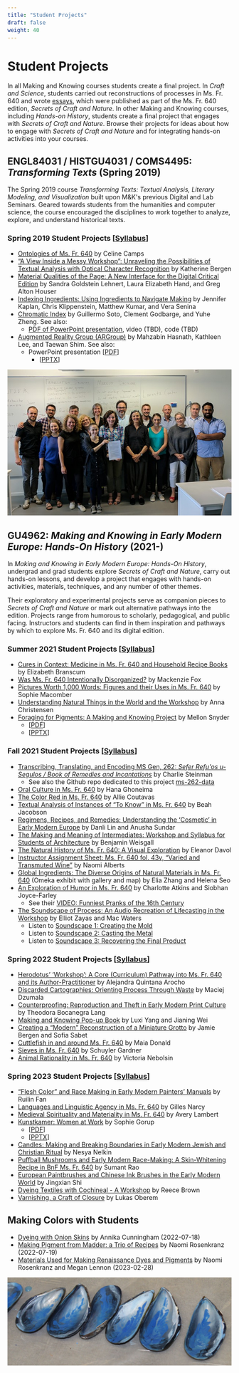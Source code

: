 ```yaml
---
title: "Student Projects"
draft: false
weight: 40
---
```


# Student Projects
In all Making and Knowing courses students create a final project. In _Craft and Science_, students carried out reconstructions of processes in Ms. Fr. 640 and wrote [essays](https://edition640.makingandknowing.org/#/essays), which were published as part of the Ms. Fr. 640 edition, _Secrets of Craft and Nature_. In other Making and Knowing courses, including _Hands-on History_, students create a final project that engages with _Secrets of Craft and Nature_. Browse their projects for ideas about how to engage with _Secrets of Craft and Nature_ and for integrating hands-on activities into your courses.

## ENGL84031 / HISTGU4031 / COMS4495: _Transforming Texts_ (Spring 2019)

The Spring 2019 course _Transforming Texts: Textual Analysis, Literary Modeling, and Visualization_ built upon M&K's previous Digital and Lab Seminars. Geared towards students from the humanities and computer science, the course encouraged the disciplines to work together to analyze, explore, and understand historical texts. 

### Spring 2019 Student Projects [[Syllabus](/documents/pdf/syllabus_sp19_gu4031-transforming-texts.pdf)]

-   [Ontologies of Ms. Fr. 640](/documents/pdf/SP19_Camps_Ontologies-of-Ms-Fr-640.pdf) by Celine Camps
-   [“A View Inside a Messy Workshop”: Unraveling the Possibilities of Textual Analysis with Optical Character Recognition](/documents/pdf/SP19_Bergen_Textual-Analysis-with-Optical-Character-Recognition.pdf) by Katherine Bergen
-   [Material Qualities of the Page: A New Interface for the Digital Critical Edition](/documents/pdf/SP19_Lehnert-Hand-Houser_Material-Qualities-of-the-Page.pdf) by Sandra Goldstein Lehnert, Laura Elizabeth Hand, and Greg Alton Houser
-   [Indexing Ingredients: Using Ingredients to Navigate Making](/documents/pdf/SP19_Kaplan_Indexing-Ingredients.pdf) by Jennifer Kaplan, Chris Klippenstein, Matthew Kumar, and Vera Senina
-   [Chromatic Index](/documents/pdf/SP19_Soto_Chromatic-Index.pdf) by Guillermo Soto, Clement Godbarge, and Yuhe Zheng. See also:
    -   [PDF of PowerPoint presentation](/documents/pdf/SP19_Chromatic-Index-Presentation.pdf), video (TBD), code (TBD)
-   [Augmented Reality Group (ARGroup)](/documents/pdf/SP19_ARGroup.pdf) by Mahzabin Hasnath, Kathleen Lee, and Taewan Shim. See also:
    -   PowerPoint presentation [[PDF](/documents/pdf/SP19_ARGroup-Presentation.pdf)] 
         - [[PPTX](/documents/student-projects/SP19_ARGroup-Presentation.pptx)]

![2018 Paleography](/images/2018_paleography_toulouse_for-webpages.jpg)

## GU4962: _Making and Knowing in Early Modern Europe: Hands-On History_ (2021-)
In *Making and Knowing in Early Modern Europe: Hands-On History*, undergrad and grad students explore *Secrets of Craft and Nature*, carry out hands-on lessons, and develop a project that engages with hands-on activities, materials, techniques, and any number of other themes.

Their exploratory and experimental projects serve as companion pieces to *Secrets of Craft and Nature* or mark out alternative pathways into the edition. Projects range from humorous to scholarly, pedagogical, and public facing. Instructors and students can find in them inspiration and pathways by which to explore Ms. Fr. 640 and its digital edition.

### Summer 2021 Student Projects [[Syllabus](/documents/pdf/syllabus_su21_gu4962-hands-on-history.pdf)]

-   [Cures in Context: Medicine in Ms. Fr. 640 and Household Recipe Books](/resources/student-projects/su21_branscum_elizabeth_final-project-medicinal/) by Elizabeth Branscum
-   [Was Ms. Fr. 640 Intentionally Disorganized?](/resources/student-projects/su21_fox_mackenzie_final-project-disorganization/) by Mackenzie Fox
-   [Pictures Worth 1,000 Words: Figures and their Uses in Ms. Fr. 640](/resources/student-projects/su21_macomber_sophie_final-project-figures/) by Sophie Macomber
-   [Understanding Natural Things in the World and the Workshop](/resources/student-projects/su21_christensen_anna_final-project-natural-things/) by Anna Christensen
-   [Foraging for Pigments: A Making and Knowing Project](/documents/pdf/su21_snyder_mellon_final-project-pigments.pdf) by Mellon Snyder 
     - [[PDF](/documents/pdf/su21_snyder_mellon_final-project-pigments.pdf)]
     - [[PPTX](/documents/student-projects/su21_snyder_mellon_final-project-pigments.pptx)]

### Fall 2021 Student Projects [[Syllabus](/documents/pdf/syllabus_fa21_gu4962-hands-on-history.pdf)]

-   [Transcribing, Translating, and Encoding MS Gen, 262: _Sefer Refu'os u-Segulos / Book of Remedies and Incantations_](/resources/student-projects/fa21_steinman_charlie_final-project-ms262/) by Charlie Steinman
    -   See also the Github repo dedicated to this project [ms-262-data](https://github.com/cu-mkp/ms-262-data)
-   [Oral Culture in Ms. Fr. 640](/resources/student-projects/fa21_ghoneima_hana_final-project-oral-culture/) by Hana Ghoneima
-   [The Color Red in Ms. Fr. 640](/resources/student-projects/fa21_coutavas_allie_final-project-reds/) by Allie Coutavas
-   [Textual Analysis of Instances of “To Know” in Ms. Fr. 640](/resources/student-projects/fa21_jacobson_beah_final-project-know/) by Beah Jacobson
-   [Regimens, Recipes, and Remedies: Understanding the ‘Cosmetic’ in Early Modern Europe](/resources/student-projects/fa21_lin+sundar_danli+anusha_final-project_regimens-remedies/) by Danli Lin and Anusha Sundar
-   [The Making and Meaning of Intermediates: Workshop and Syllabus for Students of Architecture](/resources/student-projects/fa21_weisgall_benjamin_final-project-architecture-workshop/) by Benjamin Weisgall
-  [The Natural History of Ms. Fr. 640: A Visual Exploration](/documents/pdf/fa21_davol_eleanor_final-project-nat-history.pdf) by Eleanor Davol
-  [Instructor Assignment Sheet: Ms. Fr. 640 fol. 43v, “Varied and Transmuted Wine”](/resources/student-projects/fa21_alberts_naomi_final-project_ph-lesson/) by Naomi Alberts
-   [Global Ingredients: The Diverse Origins of Natural Materials in Ms. Fr. 640](https://catapanoth.com/omandka/exhibits/show/global-ingredients--the-divers) (Omeka exhibit with gallery and map) by Elia Zhang and Helena Seo
-  [An Exploration of Humor in Ms. Fr. 640](/resources/student-projects/fa21_atkins+joyce-farley_charlotte+siobhan_pranks/) by Charlotte Atkins and Siobhan Joyce-Farley
    -   See their [VIDEO: Funniest Pranks of the 16th Century](https://youtu.be/BFK71x0bvuE)
-  [The Soundscape of Process: An Audio Recreation of Lifecasting in the Workshop](/resources/student-projects/fa21_zayas+waters_elliot+mac_final-project-soundscape/) by Elliot Zayas and Mac Waters
    -   Listen to [Soundscape 1: Creating the Mold](https://vimeo.com/672477385)
    -   Listen to [Soundscape 2: Casting the Metal](https://vimeo.com/672823504)
    -   Listen to [Soundscape 3: Recovering the Final Product](https://vimeo.com/672823543)

### Spring 2022 Student Projects [[Syllabus](/documents/pdf/syllabus_sp22_gu4962-hands-on-history.pdf)]

-   [Herodotus’ ‘Workshop’: A Core (Curriculum) Pathway into Ms. Fr. 640 and its Author-Practitioner](/resources/student-projects/sp22_arocho_alejandra_herodotus-workshop/) by Alejandra Quintana Arocho
-   [Discarded Cartographies: Orienting Process Through Waste](/documents/pdf/sp22_dzumala_maciej_discards.pdf) by Maciej Dzumala
-   [Counterproofing: Reproduction and Theft in Early Modern Print Culture](/resources/student-projects/sp22_lang_theodora_counterproofing/) by Theodora Bocanegra Lang
-   [Making and Knowing Pop-up Book](/resources/student-projects/sp22_wei+yang_jianing+luxi_popup/) by Luxi Yang and Jianing Wei
-   [Creating a “Modern” Reconstruction of a Miniature Grotto](/resources/student-projects/sp22_bergen+sabet_jamie+sofia_final-project_grotto/) by Jamie Bergen and Sofia Sabet
-   [Cuttlefish in and around Ms. Fr. 640](/resources/student-projects/sp22_donald_maia_final-project_cuttlebone/) by Maia Donald
-   [Sieves in Ms. Fr. 640](/resources/student-projects/sp22_gardner_schuyler_final-project-sieves/) by Schuyler Gardner
-   [Animal Rationality in Ms. Fr. 640](/resources/student-projects/sp22_nebolsin_victoria_final-project_animal-rationality/) by Victoria Nebolsin

### Spring 2023 Student Projects [[Syllabus](/documents/pdf/syllabus_sp23_gu4962-hands-on-history.pdf)]
- [“Flesh Color” and Race Making in Early Modern Painters’ Manuals](/resources/student-projects/sp23_fan_ruilin_final-project_flesh-color/) by Ruilin Fan
-  [Languages and Linguistic Agency in Ms. Fr. 640](/resources/student-projects/sp23_narcy_gilles_final-project_languages/) by Gilles Narcy
-  [Medieval Spirituality and Materiality in Ms. Fr. 640](/resources/student-projects/sp23_lambert-avery_final-project_medieval-spirituality/) by Avery Lambert
-  [Kunstkamer: Women at Work](/documents/pdf/sp23_gorup_sophie_final-project_women-at-work.pdf) by Sophie Gorup 
     - [[PDF](/documents/pdf/sp23_gorup_sophie_final-project_women-at-work.pdf)]
     - [[PPTX](/documents/student-projects/sp23_gorup_sophie_final-project_women-at-work.pptx)]
-  [Candles: Making and Breaking Boundaries in Early Modern Jewish and Christian Ritual](/resources/student-projects/sp23_nelkin-nesya_final-project_candles/) by Nesya Nelkin
-  [Puffball Mushrooms and Early Modern Race-Making: A Skin-Whitening Recipe in BnF Ms. Fr. 640](/resources/student-projects/sp23_rao-sumant_final-project_puffball/) by Sumant Rao
-  [European Paintbrushes and Chinese Ink Brushes in the Early Modern World](/resources/student-projects/sp23_shi-jingxian_final-project_paintbrushes/) by Jingxian Shi
-  [Dyeing Textiles with Cochineal - A Workshop](/resources/student-projects/sp23_brown-reece_final-project_dye-workshop/) by Reece Brown
-  [Varnishing, a Craft of Closure](/resources/student-projects/sp23_oberem-lukas_final-project_varnish/) by Lukas Oberem
  
## Making Colors with Students

-  [Dyeing with Onion Skins](/resources/student-projects/su22_fld_cunningham_annika_onion-skin-dyeing/) by Annika Cunningham (2022-07-18)
-  [Making Pigment from Madder: a Trio of Recipes](/resources/student-projects/sp22_fld_rosenkranz_naomi_madder-lake-trio/) by Naomi Rosenkranz (2022-07-19)
-  [Materials Used for Making Renaissance Dyes and Pigments](/resources/student-projects/materials/) by Naomi Rosenkranz and Megan Lennon (2023-02-28)

![azurite shells](/images/azurite-shells.jpg)

